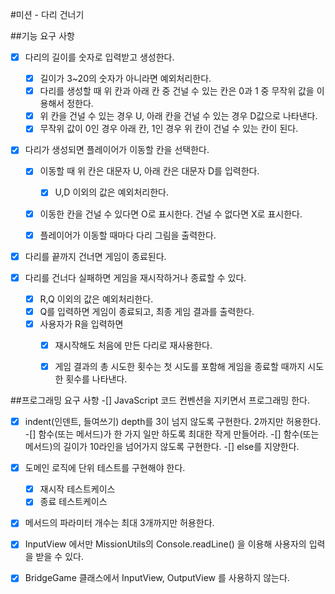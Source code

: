 #미션 - 다리 건너기

##기능 요구 사항



-[x] 다리의 길이를 숫자로 입력받고 생성한다.
    -[x] 길이가 3~20의 숫자가 아니라면 예외처리한다.
    -[x] 다리를 생성할 때 위 칸과 아래 칸 중 건널 수 있는 칸은 0과 1 중 무작위 값을 이용해서 정한다.
    -[x] 위 칸을 건널 수 있는 경우 U, 아래 칸을 건널 수 있는 경우 D값으로 나타낸다.
    -[x] 무작위 값이 0인 경우 아래 칸, 1인 경우 위 칸이 건널 수 있는 칸이 된다.

-[x] 다리가 생성되면 플레이어가 이동할 칸을 선택한다.
    -[x] 이동할 때 위 칸은 대문자 U, 아래 칸은 대문자 D를 입력한다.
        -[x] U,D 이외의 값은 예외처리한다.
    -[x] 이동한 칸을 건널 수 있다면 O로 표시한다. 건널 수 없다면 X로 표시한다.
    -[x] 플레이어가 이동할 때마다 다리 그림을 출력한다.
    

-[x] 다리를 끝까지 건너면 게임이 종료된다.

-[x] 다리를 건너다 실패하면 게임을 재시작하거나 종료할 수 있다.
    -[x] R,Q 이외의 값은 예외처리한다.
    -[x] Q를 입력하면 게임이 종료되고, 최종 게임 결과를 출력한다.
    -[x] 사용자가 R을 입력하면
        -[x] 재시작해도 처음에 만든 다리로 재사용한다.
        -[x] 게임 결과의 총 시도한 횟수는 첫 시도를 포함해 게임을 종료할 때까지 시도한 횟수를 나타낸다.




##프로그래밍 요구 사항
-[] JavaScript 코드 컨벤션을 지키면서 프로그래밍 한다.
-[x] indent(인덴트, 들여쓰기) depth를 3이 넘지 않도록 구현한다. 2까지만 허용한다.
-[] 함수(또는 메서드)가 한 가지 일만 하도록 최대한 작게 만들어라.
    -[] 함수(또는 메서드)의 길이가 10라인을 넘어가지 않도록 구현한다.
-[] else를 지양한다.
-[x] 도메인 로직에 단위 테스트를 구현해야 한다. 
    -[x] 재시작 테스트케이스 
    -[x] 종료 테스트케이스
-[x] 메서드의 파라미터 개수는 최대 3개까지만 허용한다.

-[x] InputView 에서만 MissionUtils의 Console.readLine() 을 이용해 사용자의 입력을 받을 수 있다.
-[x] BridgeGame 클래스에서 InputView, OutputView 를 사용하지 않는다.

 